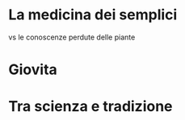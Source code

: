 
# La medicina dei semplici

vs le conoscenze perdute delle piante 

# Giovita
# Tra scienza e tradizione


<!--stackedit_data:
eyJoaXN0b3J5IjpbLTExNzA3NzMyOThdfQ==
-->